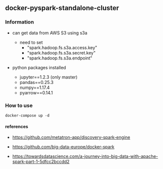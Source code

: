 ## docker-pyspark-standalone-cluster

### Information

- can get data from AWS S3 using s3a

    - need to set 
        - "spark.hadoop.fs.s3a.access.key"
        - "spark.hadoop.fs.s3a.secret.key" 
        - "spark.hadoop.fs.s3a.endpoint"

- python packages installed

    - jupyter==1.2.3 (only master)
    - pandas==0.25.3
    - numpy==1.17.4
    - pyarrow==0.14.1

### How to use

```
docker-compose up -d
```

#### references

- https://github.com/metatron-app/discovery-spark-engine

- https://github.com/big-data-europe/docker-spark

- https://towardsdatascience.com/a-journey-into-big-data-with-apache-spark-part-1-5dfcc2bccdd2